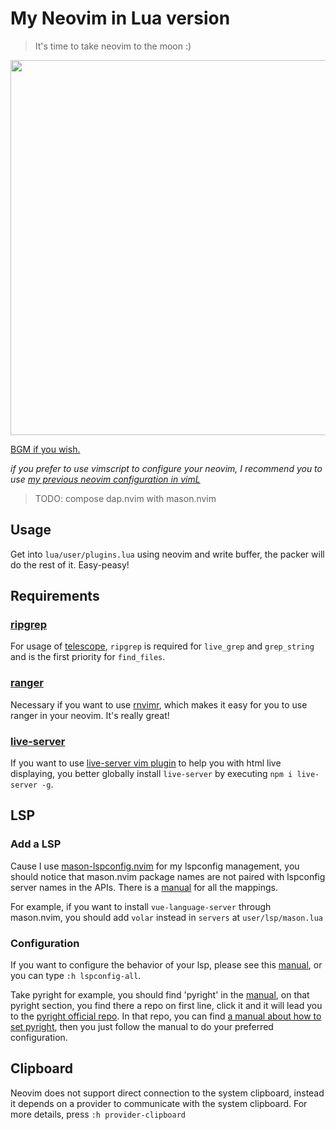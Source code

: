 # My Neovim in Lua version

> It's time to take neovim to the moon :)

<img width=600 src="https://user-images.githubusercontent.com/58795886/210171006-c6fd2815-a5c2-45a6-8ad4-7d49db01f37c.gif" />

<a href="https://music.163.com/#/song?id=632452" target="_blank">BGM if you wish.</a>

*if you prefer to use vimscript to configure your neovim, I recommend you to use [my previous neovim configuration in vimL](https://github.com/Rogerskelamen/nvim)*

> TODO: compose dap.nvim with mason.nvim

## Usage

Get into `lua/user/plugins.lua` using neovim and write buffer, the packer will do the rest of it. Easy-peasy!

## Requirements

### [ripgrep](https://github.com/BurntSushi/ripgrep)

For usage of [telescope](https://github.com/nvim-telescope/telescope.nvim), `ripgrep` is required for `live_grep` and `grep_string` and is the first priority for `find_files`.

### [ranger](https://github.com/ranger/ranger)

Necessary if you want to use [rnvimr](https://github.com/kevinhwang91/rnvimr), which makes it easy for you to use ranger in your neovim. It's really great!

### [live-server](https://www.npmjs.com/package/live-server)

If you want to use [live-server vim plugin](https://github.com/manzeloth/live-server) to help you with html live displaying, you better globally install `live-server` by executing `npm i live-server -g`.

## LSP

### Add a LSP

Cause I use [mason-lspconfig.nvim](https://github.com/williamboman/mason-lspconfig.nvim) for my lspconfig management, you should notice that mason.nvim package names are not paired with lspconfig server names in the APIs. There is a [manual](https://github.com/williamboman/mason-lspconfig.nvim/blob/main/doc/server-mapping.md) for all the mappings.

For example, if you want to install `vue-language-server` through mason.nvim, you should add `volar` instead in `servers` at `user/lsp/mason.lua`

### Configuration

If you want to configure the behavior of your lsp, please see this [manual](https://github.com/neovim/nvim-lspconfig/blob/master/doc/server_configurations.md), or you can type `:h lspconfig-all`.

Take pyright for example, you should find 'pyright' in the [manual](https://github.com/neovim/nvim-lspconfig/blob/master/doc/server_configurations.md), on that pyright section, you find there a repo on first line, click it and it will lead you to the [pyright official repo](https://github.com/microsoft/pyright). In that repo, you can find [a manual about how to set pyright](https://github.com/microsoft/pyright/blob/main/docs/settings.md), then you just follow the manual to do your preferred configuration.

## Clipboard

Neovim does not support direct connection to the system clipboard, instead it depends on a provider to communicate with the system clipboard. For more details, press `:h provider-clipboard`

